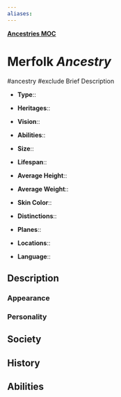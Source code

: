 ```yaml
---
aliases: 
---
```

**[Ancestries MOC](../../_MOC/Myrria%20MOC.md#Ancestries)**
# Merfolk *Ancestry*
#ancestry #exclude
Brief Description

- **Type**:: 
- **Heritages**:: 
- **Vision**:: 
- **Abilities**:: 

- **Size**:: 
- **Lifespan**:: 
- **Average Height**:: 
- **Average Weight**:: 
- **Skin Color**:: 
- **Distinctions**:: 

- **Planes**:: 
- **Locations**:: 
- **Language**:: 

## Description
### Appearance

### Personality

## Society

## History

## Abilities
